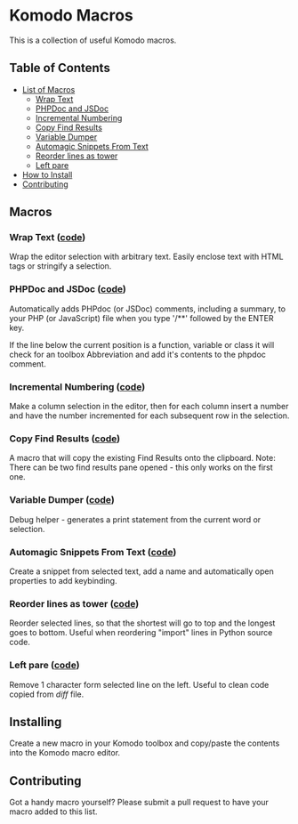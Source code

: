 # Komodo Macros

This is a collection of useful Komodo macros.

## Table of Contents

- [List of Macros](#macros)
    - [Wrap Text](#wrap-text-code)
    - [PHPDoc and JSDoc](#phpdoc-and-jsdoc-code)
    - [Incremental Numbering](#incremental-numbering-code)
    - [Copy Find Results](#copy-find-results-code)
    - [Variable Dumper](#variable-dumper-code)
    - [Automagic Snippets From Text](#automagic-snippets-from-text-code)
    - [Reorder lines as tower](#reorder-lines-as-tower-code)
    - [Left pare](#left-pare-code)
- [How to Install](#installing)
- [Contributing](#contributing)


## Macros

### Wrap Text ([code](text_wrapper.js))

Wrap the editor selection with arbitrary text. Easily enclose text with HTML
tags or stringify a selection.

### PHPDoc and JSDoc ([code](phpdoc_jsdoc_autocompletion.js))

Automatically adds PHPdoc (or JSDoc) comments, including a summary, to your PHP
(or JavaScript) file when you type '/**' followed by the ENTER key.

If the line below the current position is a function, variable or class it will
check for an toolbox Abbreviation and add it's contents to the phpdoc comment.

### Incremental Numbering ([code](column_incremental_numbering.js))

Make a column selection in the editor, then for each column insert a number and
have the number incremented for each subsequent row in the selection.

### Copy Find Results ([code](find_results_copy.js))

A macro that will copy the existing Find Results onto the clipboard. Note:
There can be two find results pane opened - this only works on the first one.

### Variable Dumper ([code](variable_dumper.js))

Debug helper - generates a print statement from the current word or selection.

### Automagic Snippets From Text ([code](automagic_snippets_from_text.js))

Create a snippet from selected text, add a name and automatically open properties
to add keybinding.

### Reorder lines as tower ([code](Reflow_tower.py))

Reorder selected lines, so that the shortest will go to top and the longest goes to bottom. Useful when reordering "import" lines in Python source code.

### Left pare ([code](Left_pare.py))

Remove 1 character form selected line on the left. Useful to clean code copied from _diff_ file.

## Installing

Create a new macro in your Komodo toolbox and copy/paste the contents into the
Komodo macro editor.

## Contributing

Got a handy macro yourself? Please submit a pull request to have your macro
added to this list.
